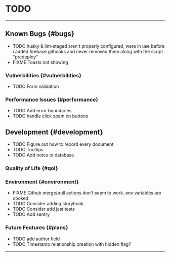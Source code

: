 # TODO

---

## Known Bugs {#bugs}

- TODO husky & lint-staged aren't properly configured, were in use before i added firebase githooks and never removed them along with the script "predeploy"
- FIXME Toasts not showing

### Vulnerbilities {#vulnerbilities}

- TODO Form validation

### Performance Issues {#performance}

- TODO Add error boundaries
- TODO handle click spam on buttons

## Development {#development}

- TODO Figure out how to record every document
- TODO Tooltips
- TODO Add notes to database

### Quality of Life {#qol}

### Environment {#environment}

- FIXME Github merge/pull actions don't seem to work. env variables are cooked
- TODO Consider adding storybook
- TODO Consider add jest tests
- TODO Add sentry

### Future Features {#plans}

- TODO add author field
- TODO Timestamp relationship creation with hidden flag?

---
